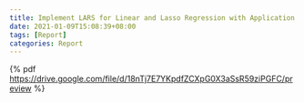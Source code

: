 ```yaml
---
title: Implement LARS for Linear and Lasso Regression with Application in Auto-MPG Data Set
date: 2021-01-09T15:08:39+08:00
tags: [Report]
categories: Report
---
```


<!-- {% pdf https://drive.google.com/file/d/17x-pyatNiu4QVd6XUqkTKWDtT6tXPPys/view?usp=sharing %} -->
{% pdf https://drive.google.com/file/d/18nTj7E7YKpdfZCXpG0X3aSsR59ziPGFC/preview %}


